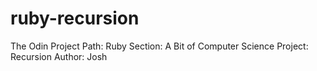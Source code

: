 # ruby-recursion
The Odin Project
Path: Ruby
Section: A Bit of Computer Science
Project: Recursion
Author:  Josh